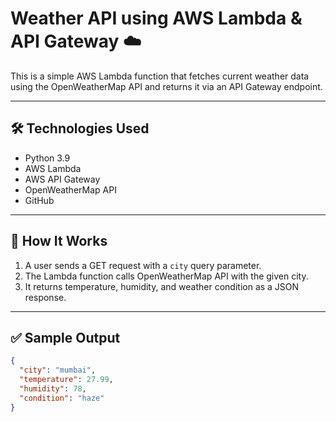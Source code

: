 # Weather API using AWS Lambda & API Gateway ☁️

This is a simple AWS Lambda function that fetches current weather data using the OpenWeatherMap API and returns it via an API Gateway endpoint.

---

## 🛠️ Technologies Used

- Python 3.9
- AWS Lambda
- AWS API Gateway
- OpenWeatherMap API
- GitHub

---

## 📌 How It Works

1. A user sends a GET request with a `city` query parameter.
2. The Lambda function calls OpenWeatherMap API with the given city.
3. It returns temperature, humidity, and weather condition as a JSON response.

---

## ✅ Sample Output

```json
{
  "city": "mumbai",
  "temperature": 27.99,
  "humidity": 78,
  "condition": "haze"
}

